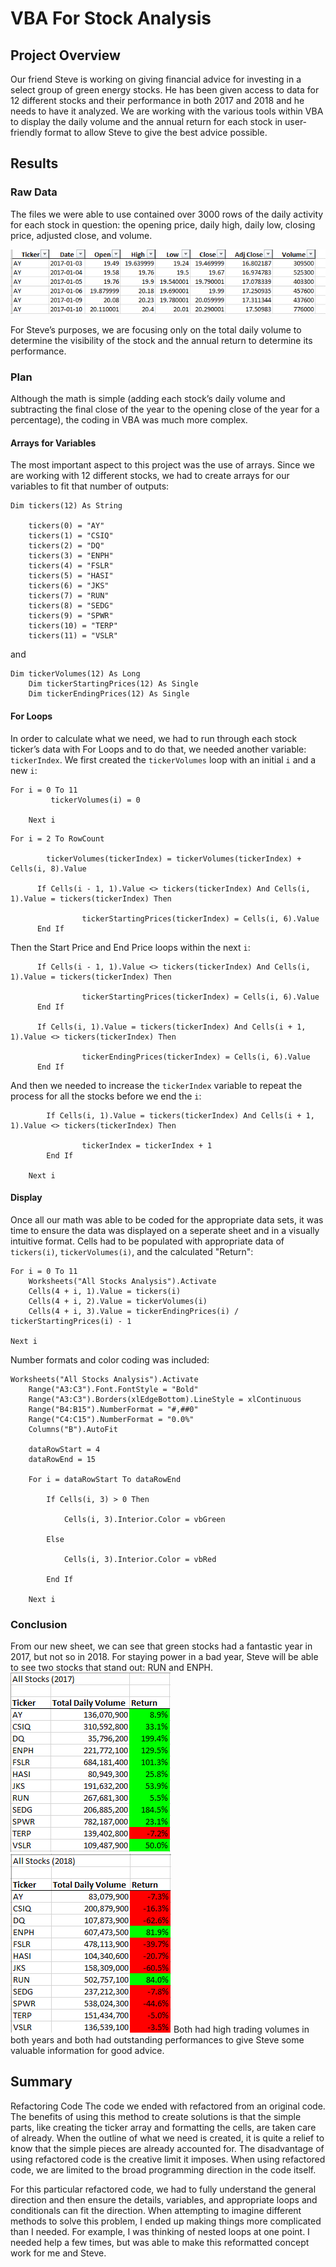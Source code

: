 # VBA For Stock Analysis

## Project Overview

Our friend Steve is working on giving financial advice for investing in a select group of green energy stocks.  He has been given access to data for 12 different stocks and their performance in both 2017 and 2018 and he needs to have it analyzed.  We are working with the various tools within VBA to display the daily volume and the annual return for each stock in user-friendly format to allow Steve to give the best advice possible.

## Results

### Raw Data
The files we were able to use contained over 3000 rows of the daily activity for each stock in question: the opening price, daily high, daily low, closing price, adjusted close, and volume.  

![Image](https://github.com/jakatz87/stock-analysis/blob/main/resources/Raw%20Data%20Sample.png)

For Steve’s purposes, we are focusing only on the total daily volume to determine the visibility of the stock and the annual return to determine its performance.  

### Plan
Although the math is simple (adding each stock’s daily volume and subtracting the final close of the year to the opening close of the year for a percentage), the coding in VBA was much more complex.

#### Arrays for Variables
The most important aspect to this project was the use of arrays.  Since we are working with 12 different stocks, we had to create arrays for our variables to fit that number of outputs:
```
Dim tickers(12) As String
    
    tickers(0) = "AY"
    tickers(1) = "CSIQ"
    tickers(2) = "DQ"
    tickers(3) = "ENPH"
    tickers(4) = "FSLR"
    tickers(5) = "HASI"
    tickers(6) = "JKS"
    tickers(7) = "RUN"
    tickers(8) = "SEDG"
    tickers(9) = "SPWR"
    tickers(10) = "TERP"
    tickers(11) = "VSLR"
```
and
```
Dim tickerVolumes(12) As Long
    Dim tickerStartingPrices(12) As Single
    Dim tickerEndingPrices(12) As Single
```

#### For Loops

In order to calculate what we need, we had to run through each stock ticker’s data with For Loops and to do that, we needed another variable:  `tickerIndex`.
We first created the `tickerVolumes` loop with an initial `i` and a new `i`:
```
For i = 0 To 11
         tickerVolumes(i) = 0
        
    Next i
```
```
For i = 2 To RowCount
    
        tickerVolumes(tickerIndex) = tickerVolumes(tickerIndex) + Cells(i, 8).Value
                
      If Cells(i - 1, 1).Value <> tickers(tickerIndex) And Cells(i, 1).Value = tickers(tickerIndex) Then
            
                tickerStartingPrices(tickerIndex) = Cells(i, 6).Value
      End If
```
Then the Start Price and End Price loops within the next `i`:
```
      If Cells(i - 1, 1).Value <> tickers(tickerIndex) And Cells(i, 1).Value = tickers(tickerIndex) Then
            
                tickerStartingPrices(tickerIndex) = Cells(i, 6).Value
      End If
      
      If Cells(i, 1).Value = tickers(tickerIndex) And Cells(i + 1, 1).Value <> tickers(tickerIndex) Then
            
                tickerEndingPrices(tickerIndex) = Cells(i, 6).Value
      End If
```

And then we needed to increase the `tickerIndex` variable to repeat the process for all the stocks before we end the `i`:
```
        If Cells(i, 1).Value = tickers(tickerIndex) And Cells(i + 1, 1).Value <> tickers(tickerIndex) Then
            
                tickerIndex = tickerIndex + 1
        End If
        
    Next i
```

#### Display
Once all our math was able to be coded for the appropriate data sets, it was time to ensure the data was displayed on a seperate sheet and in a visually intuitive format.
Cells had to be populated with appropriate data of `tickers(i)`, `tickerVolumes(i)`, and the calculated "Return":
```
For i = 0 To 11
    Worksheets("All Stocks Analysis").Activate
    Cells(4 + i, 1).Value = tickers(i)
    Cells(4 + i, 2).Value = tickerVolumes(i)
    Cells(4 + i, 3).Value = tickerEndingPrices(i) / tickerStartingPrices(i) - 1
    
Next i
```
Number formats and color coding was included:
```
Worksheets("All Stocks Analysis").Activate
    Range("A3:C3").Font.FontStyle = "Bold"
    Range("A3:C3").Borders(xlEdgeBottom).LineStyle = xlContinuous
    Range("B4:B15").NumberFormat = "#,##0"
    Range("C4:C15").NumberFormat = "0.0%"
    Columns("B").AutoFit

    dataRowStart = 4
    dataRowEnd = 15

    For i = dataRowStart To dataRowEnd
        
        If Cells(i, 3) > 0 Then
            
            Cells(i, 3).Interior.Color = vbGreen
            
        Else
        
            Cells(i, 3).Interior.Color = vbRed
            
        End If
        
    Next i
```

### Conclusion
From our new sheet, we can see that green stocks had a fantastic year in 2017, but not so in 2018.  For staying power in a bad year, Steve will be able to see two stocks that stand out:  RUN and ENPH.  
![image](https://github.com/jakatz87/stock-analysis/blob/main/resources/Advice%202017.png)   ![image](https://github.com/jakatz87/stock-analysis/blob/main/resources/Advice%202018.png)
Both had high trading volumes in both years and both had outstanding performances to give Steve some valuable information for good advice.

## Summary
Refactoring Code
The code we ended with refactored from an original code.  The benefits of using this method to create solutions is that the simple parts, like creating the ticker array and formatting the cells, are taken care of already.  When the outline of what we need is created, it is quite a relief to know that the simple pieces are already accounted for.  The disadvantage of using refactored code is the creative limit it imposes.  When using refactored code, we are limited to the broad programming direction in the code itself.

For this particular refactored code, we had to fully understand the general direction and then ensure the details, variables, and appropriate loops and conditionals can fit the direction.  When attempting to imagine different methods to solve this problem, I ended up making things more complicated than I needed.  For example, I was thinking of nested loops at one point.  I needed help a few times, but was able to make this reformatted concept work for me and Steve.



